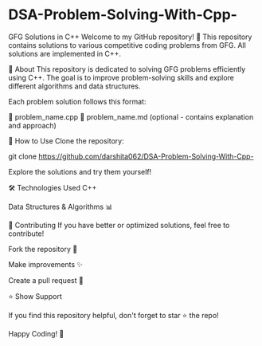 # DSA-Problem-Solving-With-Cpp-
GFG Solutions in C++
Welcome to my GitHub repository! 🚀 This repository contains solutions to various competitive coding problems from GFG. All solutions are implemented in C++.

📌 About
This repository is dedicated to solving GFG problems efficiently using C++. The goal is to improve problem-solving skills and explore different algorithms and data structures.

Each problem solution follows this format:

📄 problem_name.cpp 📄 problem_name.md (optional - contains explanation and approach)

🚀 How to Use
Clone the repository:

git clone https://github.com/darshita062/DSA-Problem-Solving-With-Cpp-

Explore the solutions and try them yourself!

🛠 Technologies Used
C++

Data Structures & Algorithms 📊

🤝 Contributing
If you have better or optimized solutions, feel free to contribute!

Fork the repository 🍴

Make improvements ✨

Create a pull request 📌

⭐ Show Support

If you find this repository helpful, don't forget to star ⭐ the repo!

Happy Coding! 🚀
